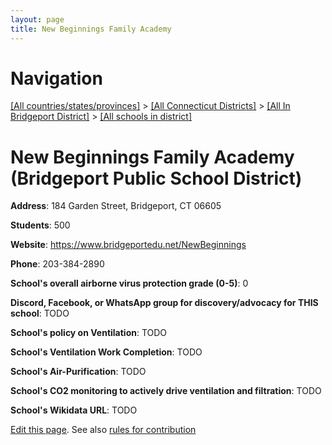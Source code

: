 ```yaml
---
layout: page
title: New Beginnings Family Academy
---
```

# Navigation

[[All countries/states/provinces]](../../../..) > [[All Connecticut Districts]](../../..) > [[All In Bridgeport District]](../..) > [[All schools in district]](..)

# New Beginnings Family Academy (Bridgeport Public School District)

**Address**: 184 Garden Street, Bridgeport, CT 06605

**Students**: 500

**Website**: <https://www.bridgeportedu.net/NewBeginnings>

**Phone**: 203-384-2890

**School's overall airborne virus protection grade (0-5)**: 0

**Discord, Facebook, or WhatsApp group for discovery/advocacy for THIS school**: TODO

**School's policy on Ventilation**: TODO

**School's Ventilation Work Completion**: TODO

**School's Air-Purification**: TODO

**School's CO2 monitoring to actively drive ventilation and filtration**: TODO

**School's Wikidata URL**: TODO


[Edit this page](https://github.com/ventilate-schools/CT/edit/main/./Bridgeport/Bridgeport_Public_School_District/New_Beginnings_Family_Academy.md). See also [rules for contribution](../../../contribution-rules/)